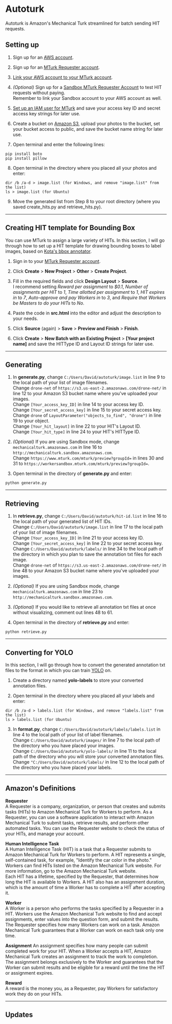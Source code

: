 # Autoturk

Autoturk is Amazon's Mechanical Turk streamlined for batch sending HIT requests. </br>

## Setting up

1. Sign up for an [AWS account](https://aws.amazon.com/).

2. Sign up for an [MTurk Requester account](https://requester.mturk.com/).

3. [Link your AWS account to your MTurk account](https://requester.mturk.com/developer).

4. *(Optional)* Sign up for a [Sandbox MTurk Requester Account](http://requestersandbox.mturk.com/) to test HIT requests without paying.<br>
Remember to link your Sandbox account to your AWS account as well.

5. [Set up an IAM user for MTurk](https://docs.aws.amazon.com/AWSMechTurk/latest/AWSMechanicalTurkGettingStartedGuide/SetUp.html#create-iam-user-or-role) and save your access key ID and secret access key strings for later use.

6. Create a bucket on [Amazon S3](https://s3.console.aws.amazon.com/s3/home?region=us-east-1#), upload your photos to the bucket, set your bucket access to public, and save the bucket name string for later use.

7. Open terminal and enter the following lines:
```
pip install boto
pip install pillow
```

8. Open terminal in the directory where you placed all your photos and enter:
```
dir /b /a-d > image.list (for Windows, and remove "image.list" from the list)
ls > image.list (for Ubuntu)
```

9. Move the generated list from Step 8 to your root directory (where you saved create_hits.py and retrieve_hits.py).

---

## Creating HIT template for Bounding Box

You can use MTurk to assign a large variety of HITs. In this section, I will go through how to set up a HIT template for drawing bounding boxes to label images, based on [Kota's bbox annotator](https://github.com/kyamagu/bbox-annotator).

1. Sign in to your [MTurk Requester account](http://requester.mturk.com/).

2. Click **Create** > **New Project** > **Other** > **Create Project**.

3. Fill in the required fields and click **Design Layout** > **Source**.</br>
I recommend setting *Reward per assignment* to *$0.1*, *Number of assignments per HIT* to *1*, *Time allotted per assignment* to *1*, *HIT expires in* to *7*, *Auto-approve and pay Workers in* to *3*, and *Require that Workers be Masters to do your HITs* to *No*.

4. Paste the code in **src.html** into the editor and adjust the description to your needs.

5. Click **Source** (again) > **Save** > **Preview and Finish** > **Finish**.

6. Click **Create** > **New Batch with an Existing Project** > **[Your project name]** and save the HITType ID and Layout ID strings for later use.

---

## Generating

1. In **generate.py**, change `C:/Users/David/autoturk/image.list` in line 9 to the local path of your list of image filenames.</br>
Change `drone-net` of `https://s3.us-east-2.amazonaws.com/drone-net/` in line 12 to your Amazon S3 bucket name where you've uploaded your images.</br>
Change `[Your_access_key_ID]` in line 14 to your access key ID.</br>
Change `[Your_secret_access_key]` in line 15 to your secret access key.</br>
Change `drone` of `LayoutParameter("objects_to_find", "drone")` in line 19 to your object.</br>
Change `[Your_hit_layout]` in line 22 to your HIT's Layout ID.</br>
Change `[Your_hit_type]` in line 24 to your HIT's HITType ID.</br>

2. *(Optional)* If you are using Sandbox mode, change `mechanicalturk.amazonaws.com` in line 16 to `http://mechanicalturk.sandbox.amazonaws.com`.</br>
Change `https://www.mturk.com/mturk/preview?groupId=` in lines 30 and 31 to `https://workersandbox.mturk.com/mturk/preview?groupId=`.

3. Open terminal in the directory of **generate.py** and enter:
```
python generate.py
```

---

## Retrieving

1. In **retrieve.py**, change `C:/Users/David/autoturk/hit-id.list` in line 16 to the local path of your generated list of HIT IDs.</br>
Change `C:/Users/David/autoturk/image.list` in line 17 to the local path of your list of image filenames.</br>
Change `[Your_access_key_ID]` in line 21 to your access key ID.</br>
Change `[Your_secret_access_key]` in line 22 to your secret access key.</br>
Change `C:/Users/David/autoturk/labels/` in line 34 to the local path of the directory in which you plan to save the annotation txt files for each image.</br>
Change `drone-net` of `https://s3.us-east-2.amazonaws.com/drone-net/` in line 48 to your Amazon S3 bucket name where you've uploaded your images.</br>

2. *(Optional)* If you are using Sandbox mode, change `mechanicalturk.amazonaws.com` in line 23 to `http://mechanicalturk.sandbox.amazonaws.com`.

3. *(Optional)* If you would like to retrieve all annotation txt files at once without visualizing, comment out lines 48 to 61.

4. Open terminal in the directory of **retrieve.py** and enter:
```
python retrieve.py
```

---

## Converting for YOLO

In this section, I will go through how to convert the generated annotation txt files to the format in which you can train [YOLO](https://pjreddie.com/darknet/yolo/) on.

1. Create a directory named **yolo-labels** to store your converted annotation files.

2. Open terminal in the directory where you placed all your labels and enter:
```
dir /b /a-d > labels.list (for Windows, and remove "labels.list" from the list)
ls > labels.list (for Ubuntu)
```

3. In **format.py**, change `C:/Users/David/autoturk/labels/labels.list` in line 4 to the local path of your list of label filenames.</br>
Change `C:/Users/David/autoturk/images/` in line 7 to the local path of the directory who you have placed your images.</br>
Change `C:/Users/David/autoturk/yolo-labels/` in line 11 to the local path of the directory who you will store your converted annotation files.</br>
Change `"C:/Users/David/autoturk/labels/` in line 12 to the local path of the directory who you have placed your labels.

---

## Amazon's Definitions

**Requester**</br>
A Requester is a company, organization, or person that creates and submits tasks (HITs) to Amazon Mechanical Turk for Workers to perform. As a Requester, you can use a software application to interact with Amazon Mechanical Turk to submit tasks, retrieve results, and perform other automated tasks. You can use the Requester website to check the status of your HITs, and manage your account.

**Human Intelligence Task**</br>
A Human Intelligence Task (HIT) is a task that a Requester submits to Amazon Mechanical Turk for Workers to perform. A HIT represents a single, self-contained task, for example, "Identify the car color in the photo." Workers can find HITs listed on the Amazon Mechanical Turk website. For more information, go to the Amazon Mechanical Turk website.</br>
Each HIT has a lifetime, specified by the Requester, that determines how long the HIT is available to Workers. A HIT also has an assignment duration, which is the amount of time a Worker has to complete a HIT after accepting it.

**Worker**</br>
A Worker is a person who performs the tasks specified by a Requester in a HIT. Workers use the Amazon Mechanical Turk website to find and accept assignments, enter values into the question form, and submit the results. The Requester specifies how many Workers can work on a task. Amazon Mechanical Turk guarantees that a Worker can work on each task only one time.

**Assignment**
An assignment specifies how many people can submit completed work for your HIT. When a Worker accepts a HIT, Amazon Mechanical Turk creates an assignment to track the work to completion. The assignment belongs exclusively to the Worker and guarantees that the Worker can submit results and be eligible for a reward until the time the HIT or assignment expires.

**Reward**</br>
A reward is the money you, as a Requester, pay Workers for satisfactory work they do on your HITs.

---

## Updates
